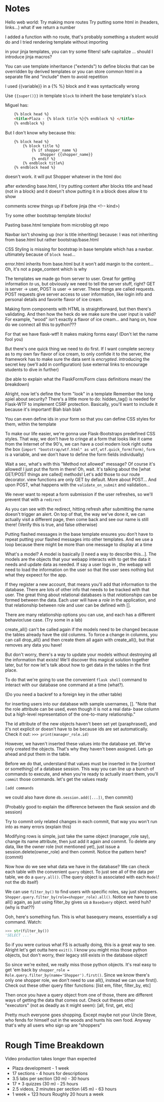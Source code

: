 Notes
=====

Hello web world:
    Try making more routes
    Try putting some html in (headers, links...)
    what if we return a number

I added a function with no route, that's probably something a student would do
and I tried rendering template without importing


in your jinja templates, you can try some filters! safe capitalize ...
should I introduce jinja macros?

You can use template inheritance ("extends") to define blocks that can be overridden by derived templates
or you can store common html in a separate file and "include" them to avoid repetition

I used {{variable}} in a {% %} block and it was syntactically wrong

Use `{{super()}}` in template `block` to inherit the base template's `block`

Miguel has:

```html
    {% block head %}
    <title>Plaza - {% block title %}{% endblock %} </title>
    {% endblock %}
```

But I don't know why because this:

```
    {% block head %}
        {% block title %}
            {% if shopper_name %}
                Shopper {{shopper_name}}
            {% endif %}
        {% endblock title%}
    {% endblock head %}
```

doesn't work. it will put Shopper whatever in the html doc

after extending base.html, I try putting content after blocks title and head (not in a block) and it doesn't show
putting it in a block does allow it to show

comments screw things up if before jinja (the <!-- kind>)

Try some other bootstrap template blocks!

Pasting base.html template from microblog git repo

Navbar isn't showing up (nor is title inheriting) because: I was not inheriting from base.html but rather bootstrap/base.html

CSS Styling is missing for bootstrap in base template which has a navbar. ultimately because of `block head`...

error.html inherits from base.html but it won't add margin to the content... Oh, it's not a page_content which is why

The templates we made go from server to user. Great for getting information _to_ us, but obviously we need to tell the server stuff, right? GET is server -> user, POST is user -> server. These things are called requests. POST requests give server access to user information, like login info and personal details and favorite flavor of ice cream.

Making form components with HTML is straightforward, but then there's validating. And then how the heck do we make sure the user input is valid? For example, "wood" isn't exactly a flavor of ice cream... and hang on, how do we connect all this to python???

For that we have flask-wtf! It makes making forms easy! (Don't let the name fool you)

But there's one quick thing we need to do first. If I want complete secrecy as to my own fav flavor of ice cream, to only confide it to the server, the framework has to make sure the data sent is *encrypted*. introducing the secret key (we'll add in configuration)
(use external links to encourage students to dive in further)

(be able to explain what the FlaskForm/Form class definitions mean/ the breakdown)

Alright, now let's define the form "look" in a template
Remember the long spiel about security? There's a little more to do: hidden_tag() is needed for Flask-WTF to implement CSRF protection. Basically, you'll want to include it because it's important! Blah blah blah

You can even define ids in your form so that you can define CSS styles for them, within the template

To make our life easier, we're gonna use Flask-Bootstraps predefined CSS styles. That way, we don't have to cringe at a form that looks like it came from the Internet of the 90's, we can have a cool modern look right outta the box (`import "bootstrap/wtf.html" as wtf`, `wtf.quick_form(form)`, `form` is a variable, and we don't have to define the form fields individually)

Wait a sec, what's with this "Method not allowed" message? Of course it's allowed! I just put the form in there! Oh, wait. It's talking about the [what GET/POST things are called] methods! Let's add those to our route decorator. view functions are only GET by default. More about POST... And upon POST, what happens with the `validate_on_submit` and validation...

We never want to repeat a form submission if the user refreshes, so we'll prevent that with a `redirect`

As you can see with the redirect, hitting refresh after submitting the name doesn't trigger an alert. On top of that, the way we've done it, we can actually visit a different page, then come back and see our name is still there! (Verify this is true, and false otherwise)

Putting flashed messages in the base template ensures you don't have to repeat putting your flashed messages into other templates. And we use a loop because there might be more than one message to display at a time


What's a model? A model is basically [I need a way to describe this...]. The models are the objects that your webapp interacts with to get the data it needs and update data as needed. If say a user logs in , the webapp will need to load the information on the user so that the user sees nothing but what they expeect for the app.

If they register a new account, that means you'll add that information to the database. There are lots of other info that needs to be tracked with that user. The great thing about relational databases is that *relationships* can be formed between the data. Each user will have a *role* in the application, and that relationship between role and user can be defined with [].

There are many relationship options you can use, and each has a different behavior/use case. (Try some in a lab)

create_all() can't be called again if the models need to be changed because the tables already have the old columns. To force a change in columns, you can call drop_all() and then create them all again with create_all(), but that removes any data you have!

But don't worry, there's a way to update your models without destroying all the information that exists! We'll discover this magical solution together later, but for now let's talk about how to get data in the tables in the first place.

To do that we're going to use the convenient `flask shell` command to interact with our database one command at a time (what?).

(Do you need a backref to a foreign key in the other table)

for inserting users into our database with sample usernames, []. "Note that the role attribute can be used, even though it is not a real data‐
base column but a high-level representation of the one-to-many relationship."

The id attribute of the new objects haven't been set yet (paraphrased), and it's not explicit or doesn't have  to be because ids are set automatically. Check it out: `>>> print(manager_role.id)`

However, we haven't inserted these values into the database yet. We've only created the objects. That's why they haven't been assigned. Lets go ahead and put them in the table.

Before we do that, understand that values must be inserted in the [context or something] of a database session. This way you can line up a bunch of commands to execute, and when you're ready to actually insert them, you'll `commit` those commands. let's get the values ready

```
[add commands
```

we could also have done `db.session.add([...])`, then commit()

(Probably good to explain the difference between the flask session and db session)

Try to commit only related changes in each commit, that way you won't run into as many errors (explain this)

Modifying rows is simple, just take the same object (manager_role say), change its name attribute, then just add it again and commit. To delete any data, like the owner role (not mentioned yet), just issue a session.delete(owner_role) and then commit. Notice the pattern here? (commit)

Now how do we see what data we have in the database? We can check each table with the convenient `query` object. To just see all of the data per table, we do a `query.all()`. (The query object is associated with each `Model`! not the db itself)


We can use `filter_by()` to find users with specific roles, say just shoppers. `Shopper.query.filter_by(role=shopper_role).all()`. Notice we have to use all() again, as just using filter_by gives us a `BaseQuery` object. weird huh? (why is that??)

Ooh, here's something fun. This is what basequery means, essentially a sql command. Watch:

```python
>>> str(filter_by())
'SELECT ...'
```

So if you were curious what FS is actually doing, this is a great  way to see. Alright let's get outta here `exit()`. I know you might miss those python objects, but don't worry, their legacy still exists in the database object!

So since we're exited, we really miss those python objects. It's real easy to get 'em back by `shopper_role = Role.query.filter_by(name='Shopper').first()`. Since we know there's only one shopper role, we don't need to use all(), instead we can use first(). Check out these other query filter functions: [list em, filter, filter_by, etc]

Then once you have a query object from one of those, there are different ways of getting the data that comes out. Check out theses other "executors" (not as deadly as it might seem): [all, first, get, etc]



Pretty much everyone goes shopping. Except maybe not your Uncle Steve, who fends for himself out in the woods and hunts his own food.
Anyway that's why all users who sign up are "shoppers"




































































Rough Time Breakdown
=====================

Video production takes longer than expected


- Plaza development - 1 week
- 17 sections - 4 hours for descriptions
- 3.5 labs per section (30 m) - 30 hours
- 17 * 3 quizzes (30 m) - 25 hours
- 2.5 videos, 2 minutes per section (45 m) - 63 hours
- 1 week + 123 hours
Roughly 20 hours a week